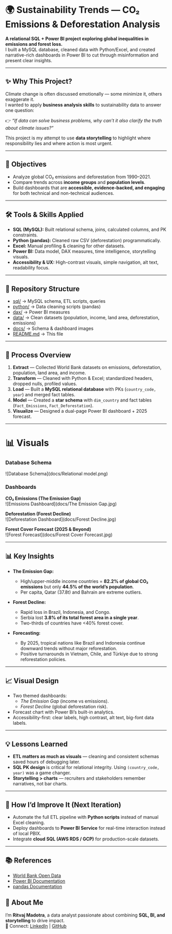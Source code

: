 # 🌍 Sustainability Trends — CO₂ Emissions & Deforestation Analysis  

**A relational SQL + Power BI project exploring global inequalities in emissions and forest loss.**  
I built a MySQL database, cleaned data with Python/Excel, and created narrative-rich dashboards in Power BI to cut through misinformation and present clear insights.  

---

## ✨ Why This Project?
Climate change is often discussed emotionally — some minimize it, others exaggerate it.  
I wanted to apply **business analysis skills** to sustainability data to answer one question:  

👉 *“If data can solve business problems, why can’t it also clarify the truth about climate issues?”*  

This project is my attempt to use **data storytelling** to highlight where responsibility lies and where action is most urgent.  

---

## 🎯 Objectives
- Analyze global CO₂ emissions and deforestation from 1990–2021.  
- Compare trends across **income groups** and **population levels**.  
- Build dashboards that are **accessible, evidence-backed, and engaging** for both technical and non-technical audiences.  

---

## 🛠 Tools & Skills Applied
- **SQL (MySQL):** Built relational schema, joins, calculated columns, and PK constraints.  
- **Python (pandas):** Cleaned raw CSV (deforestation) programmatically.  
- **Excel:** Manual profiling & cleaning for other datasets.  
- **Power BI:** Data model, DAX measures, time intelligence, storytelling visuals.  
- **Accessibility & UX:** High-contrast visuals, simple navigation, alt text, readability focus.  

---

## 📂 Repository Structure
- [sql/](sql) → MySQL schema, ETL scripts, queries  
- [python/](python) → Data cleaning scripts (pandas)  
- [dax/](dax) → Power BI measures  
- [data/](data) → Clean datasets (population, income, land area, deforestation, emissions)  
- [docs/](docs) → Schema & dashboard images  
- [README.md](README.md) → This file  

---

## 🔄 Process Overview
1. **Extract** — Collected World Bank datasets on emissions, deforestation, population, land area, and income.  
2. **Transform** — Cleaned with Python & Excel; standardized headers, dropped nulls, profiled values.  
3. **Load** — Built a **MySQL relational database** with PKs (`country_code, year`) and merged fact tables.  
4. **Model** — Created a **star schema** with `dim_country` and fact tables (`Fact_Emissions`, `Fact_Deforestation`).  
5. **Visualize** — Designed a dual-page Power BI dashboard + 2025 forecast.  

---

# 📊 Visuals

### Database Schema
![Database Schema](docs/Relational model.png)

### Dashboards
**CO₂ Emissions (The Emission Gap)**  
![Emissions Dashboard](docs/The Emission Gap.jpg)

**Deforestation (Forest Decline)**  
![Deforestation Dashboard](docs/Forest Decline.jpg) 

**Forest Cover Forecast (2025 & Beyond)**  
![Forest Forecast](docs/Forest Cover Forecast.jpg)

---

## 📊 Key Insights
- **The Emission Gap:**  
  - High/upper-middle income countries = **82.2% of global CO₂ emissions** but only **44.5% of the world’s population**.  
  - Per capita, Qatar (37.8t) and Bahrain are extreme outliers.  

- **Forest Decline:**  
  - Rapid loss in Brazil, Indonesia, and Congo.  
  - Serbia lost **3.8% of its total forest area in a single year**.  
  - Two-thirds of countries have <40% forest cover.  

- **Forecasting:**  
  - By 2025, tropical nations like Brazil and Indonesia continue downward trends without major reforestation.  
  - Positive turnarounds in Vietnam, Chile, and Türkiye due to strong reforestation policies.  

---

## 📈 Visual Design
- Two themed dashboards:  
  - *The Emission Gap* (income vs emissions).  
  - *Forest Decline* (global deforestation risk).  
- Forecast chart with Power BI’s built-in analytics.  
- Accessibility-first: clear labels, high contrast, alt text, big-font data labels.  

---

## 💡 Lessons Learned
- **ETL matters as much as visuals** — cleaning and consistent schemas saved hours of debugging later.  
- **SQL PK design** is critical for relational integrity. Using `(country_code, year)` was a game changer.  
- **Storytelling > charts** — recruiters and stakeholders remember narratives, not bar charts.  

---

## 🚀 How I’d Improve It (Next Iteration) 
- Automate the full ETL pipeline with **Python scripts** instead of manual Excel cleaning.  
- Deploy dashboards to **Power BI Service** for real-time interaction instead of local PBIX.  
- Integrate **cloud SQL (AWS RDS / GCP)** for production-scale datasets.  

---

## 📚 References
- [World Bank Open Data](https://data.worldbank.org/)  
- [Power BI Documentation](https://learn.microsoft.com/power-bi/)  
- [pandas Documentation](https://pandas.pydata.org/docs/)  


## 👤 About Me
I’m **Ritvaj Madotra**, a data analyst passionate about combining **SQL, BI, and storytelling** to drive impact.  
📌 Connect: [LinkedIn](https://www.linkedin.com/in/ritvajmadotra) | [GitHub](https://github.com/ritvaj)

